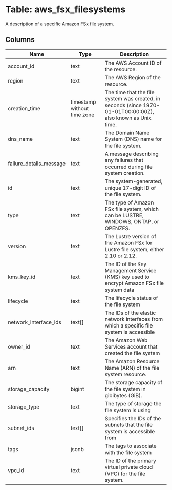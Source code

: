 
# Table: aws_fsx_filesystems
A description of a specific Amazon FSx file system.
## Columns
| Name        | Type           | Description  |
| ------------- | ------------- | -----  |
|account_id|text|The AWS Account ID of the resource.|
|region|text|The AWS Region of the resource.|
|creation_time|timestamp without time zone|The time that the file system was created, in seconds (since 1970-01-01T00:00:00Z), also known as Unix time.|
|dns_name|text|The Domain Name System (DNS) name for the file system.|
|failure_details_message|text|A message describing any failures that occurred during file system creation.|
|id|text|The system-generated, unique 17-digit ID of the file system.|
|type|text|The type of Amazon FSx file system, which can be LUSTRE, WINDOWS, ONTAP, or OPENZFS.|
|version|text|The Lustre version of the Amazon FSx for Lustre file system, either 2.10 or 2.12.|
|kms_key_id|text|The ID of the Key Management Service (KMS) key used to encrypt Amazon FSx file system data|
|lifecycle|text|The lifecycle status of the file system|
|network_interface_ids|text[]|The IDs of the elastic network interfaces from which a specific file system is accessible|
|owner_id|text|The Amazon Web Services account that created the file system|
|arn|text|The Amazon Resource Name (ARN) of the file system resource.|
|storage_capacity|bigint|The storage capacity of the file system in gibibytes (GiB).|
|storage_type|text|The type of storage the file system is using|
|subnet_ids|text[]|Specifies the IDs of the subnets that the file system is accessible from|
|tags|jsonb|The tags to associate with the file system|
|vpc_id|text|The ID of the primary virtual private cloud (VPC) for the file system.|
